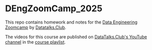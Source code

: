 # DEngZoomCamp_2025
This repo contains homework and notes for the [Data Engineering Zoomcamp](https://github.com/DataTalksClub/data-engineering-zoomcamp) by [Datatalks.Club](https://datatalks.club/).

The videos for this course are published on [DataTalks.Club's YouTube channel](https://www.youtube.com/c/DataTalksClub) in the [course playlist](https://www.youtube.com/playlist?list=PL3MmuxUbc_hJed7dXYoJw8DoCuVHhGEQb).
